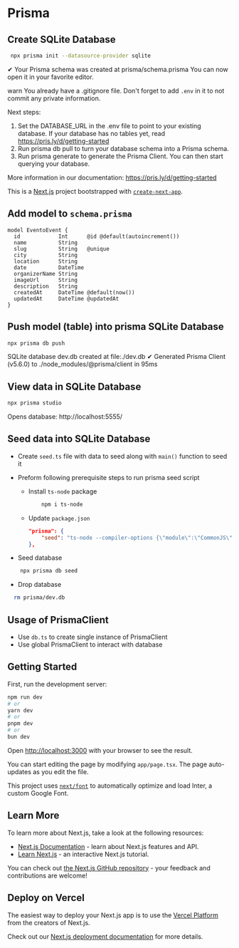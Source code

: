 # Prisma

## Create SQLite Database

```sh
 npx prisma init --datasource-provider sqlite
```

✔ Your Prisma schema was created at prisma/schema.prisma
You can now open it in your favorite editor.

warn You already have a .gitignore file. Don't forget to add `.env` in it to not commit any private information.

Next steps:

1. Set the DATABASE_URL in the .env file to point to your existing database. If your database has no tables yet, read https://pris.ly/d/getting-started
2. Run prisma db pull to turn your database schema into a Prisma schema.
3. Run prisma generate to generate the Prisma Client. You can then start querying your database.

More information in our documentation:
https://pris.ly/d/getting-started

This is a [Next.js](https://nextjs.org/) project bootstrapped with [`create-next-app`](https://github.com/vercel/next.js/tree/canary/packages/create-next-app).

## Add model to `schema.prisma`

```prisma
model EventoEvent {
  id            Int      @id @default(autoincrement())
  name          String
  slug          String   @unique
  city          String
  location      String
  date          DateTime
  organizerName String
  imageUrl      String
  description   String
  createdAt     DateTime @default(now())
  updatedAt     DateTime @updatedAt
}
```

## Push model (table) into prisma SQLite Database

```sh
npx prisma db push
```

SQLite database dev.db created at file:./dev.db
✔ Generated Prisma Client (v5.6.0) to ./node_modules/@prisma/client in 95ms

## View data in SQLite Database

```sh
npx prisma studio
```

Opens database: http://localhost:5555/

## Seed data into SQLite Database

- Create `seed.ts` file with data to seed along with `main()` function to seed it
- Preform following prerequisite steps to run prisma seed script

  - Install `ts-node` package

    ```sh
        npm i ts-node
    ```

  - Update `package.json`

    ```json
    "prisma": {
        "seed": "ts-node --compiler-options {\"module\":\"CommonJS\"} prisma/seed.ts"
    },
    ```

- Seed database

```sh
    npx prisma db seed
```

- Drop database

```sh
  rm prisma/dev.db
```

## Usage of PrismaClient

- Use `db.ts` to create single instance of PrismaClient
- Use global PrismaClient to interact with database

## Getting Started

First, run the development server:

```bash
npm run dev
# or
yarn dev
# or
pnpm dev
# or
bun dev
```

Open [http://localhost:3000](http://localhost:3000) with your browser to see the result.

You can start editing the page by modifying `app/page.tsx`. The page auto-updates as you edit the file.

This project uses [`next/font`](https://nextjs.org/docs/basic-features/font-optimization) to automatically optimize and load Inter, a custom Google Font.

## Learn More

To learn more about Next.js, take a look at the following resources:

- [Next.js Documentation](https://nextjs.org/docs) - learn about Next.js features and API.
- [Learn Next.js](https://nextjs.org/learn) - an interactive Next.js tutorial.

You can check out [the Next.js GitHub repository](https://github.com/vercel/next.js/) - your feedback and contributions are welcome!

## Deploy on Vercel

The easiest way to deploy your Next.js app is to use the [Vercel Platform](https://vercel.com/new?utm_medium=default-template&filter=next.js&utm_source=create-next-app&utm_campaign=create-next-app-readme) from the creators of Next.js.

Check out our [Next.js deployment documentation](https://nextjs.org/docs/deployment) for more details.
